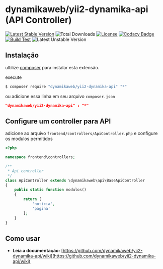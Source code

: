 dynamikaweb/yii2-dynamika-api (API Controller) 
====================================
[![Latest Stable Version](https://img.shields.io/github/v/release/dynamikaweb/yii2-dynamika-api)](https://github.com/dynamikaweb/yii2-dynamika-api/releases)
![Total Downloads](https://poser.pugx.org/dynamikaweb/yii2-dynamika-api/downloads)
[![License](https://poser.pugx.org/dynamikaweb/yii2-dynamika-api/license)](https://github.com/dynamikaweb/yii2-dynamika-api/blob/master/LICENSE)
[![Codacy Badge](https://api.codacy.com/project/badge/Grade/cae8eef36fdf4826a9ec5d31945147ad)](https://www.codacy.com/gh/dynamikaweb/yii2-dynamika-api?utm_source=github.com&amp;utm_medium=referral&amp;utm_content=dynamikaweb/yii2-dynamika-api&amp;utm_campaign=Badge_Grade)
[![Build Test](https://scrutinizer-ci.com/g/dynamikaweb/yii2-dynamika-api/badges/build.png?b=master)](https://scrutinizer-ci.com/g/dynamikaweb/yii2-dynamika-api/)
![Latest Unstable Version](https://poser.pugx.org/dynamikaweb/yii2-1doc-api/v/unstable)



Instalação
------------
ultilize [composer](http://getcomposer.org/download/) para instalar esta extensão.

execute

```bash
$ composer require "dynamikaweb/yii2-dynamika-api" "*" 
```
ou adicione essa linha em seu arquivo `composer.json`

```json
"dynamikaweb/yii2-dynamika-api" : "*"
```

Configure um controller para API
-----

adicione ao arquivo `frontend/controllers/ApiController.php` e configure os modulos permitidos
```PHP 
<?php

namespace frontend\controllers;

/**
 * Api controller
 */
class ApiController extends \dynamikaweb\api\BaseApiController
{
    public static function modulos()
    {
        return [
            'noticia',
            'pagina'
        ];
    }
}
```

Como usar
-----

* **Leia a documentação:** [https://github.com/dynamikaweb/yii2-dynamika-api/wiki](https://github.com/dynamikaweb/yii2-dynamika-api/wiki)
